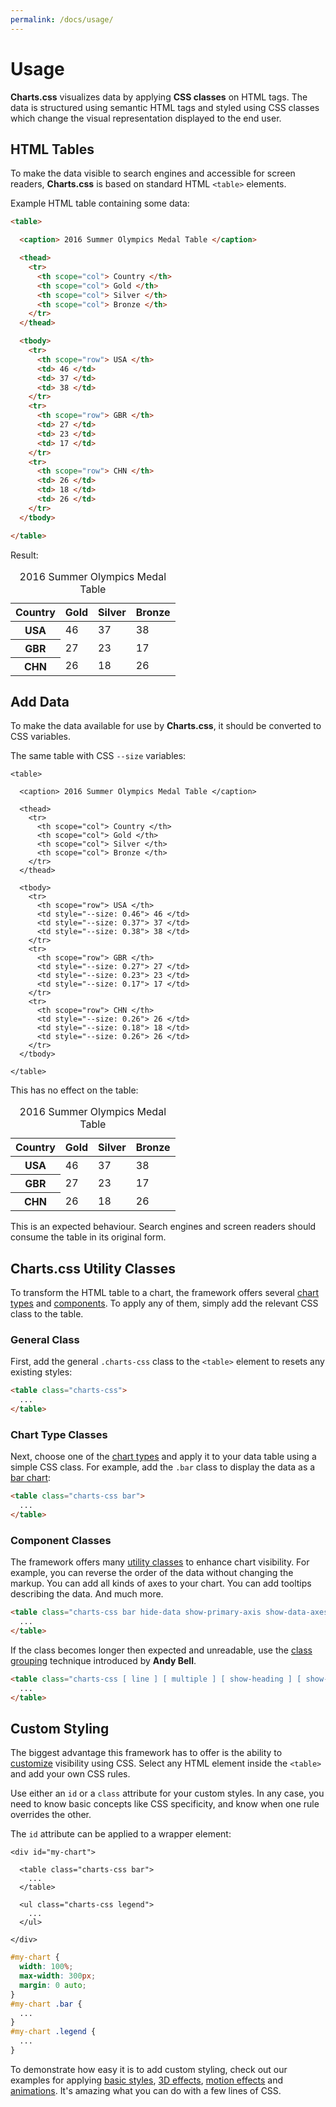 ```yaml
---
permalink: /docs/usage/
---
```


# Usage

**Charts.css** visualizes data by applying **CSS classes** on HTML tags. The data is structured using semantic HTML tags and styled using CSS classes which change the visual representation displayed to the end user.

## HTML Tables

To make the data visible to search engines and accessible for screen readers, **Charts.css** is based on standard HTML `<table>` elements.

Example HTML table containing some data:

```html
<table>

  <caption> 2016 Summer Olympics Medal Table </caption>

  <thead>
    <tr>
      <th scope="col"> Country </th>
      <th scope="col"> Gold </th>
      <th scope="col"> Silver </th>
      <th scope="col"> Bronze </th>
    </tr>
  </thead>

  <tbody>
    <tr>
      <th scope="row"> USA </th>
      <td> 46 </td>
      <td> 37 </td>
      <td> 38 </td>
    </tr>
    <tr>
      <th scope="row"> GBR </th>
      <td> 27 </td>
      <td> 23 </td>
      <td> 17 </td>
    </tr>
    <tr>
      <th scope="row"> CHN </th>
      <td> 26 </td>
      <td> 18 </td>
      <td> 26 </td>
    </tr>
  </tbody>

</table>
```

Result:

<table>

  <caption> 2016 Summer Olympics Medal Table </caption>

  <thead>
    <tr>
      <th scope="col"> Country </th>
      <th scope="col"> Gold </th>
      <th scope="col"> Silver </th>
      <th scope="col"> Bronze </th>
    </tr>
  </thead>

  <tbody>
    <tr>
      <th scope="row"> USA </th>
      <td> 46 </td>
      <td> 37 </td>
      <td> 38 </td>
    </tr>
    <tr>
      <th scope="row"> GBR </th>
      <td> 27 </td>
      <td> 23 </td>
      <td> 17 </td>
    </tr>
    <tr>
      <th scope="row"> CHN </th>
      <td> 26 </td>
      <td> 18 </td>
      <td> 26 </td>
    </tr>
  </tbody>

</table>

## Add Data

To make the data available for use by **Charts.css**, it should be converted to CSS variables.

The same table with CSS `--size` variables:

```html{17-19,23-25,29-31}
<table>

  <caption> 2016 Summer Olympics Medal Table </caption>

  <thead>
    <tr>
      <th scope="col"> Country </th>
      <th scope="col"> Gold </th>
      <th scope="col"> Silver </th>
      <th scope="col"> Bronze </th>
    </tr>
  </thead>

  <tbody>
    <tr>
      <th scope="row"> USA </th>
      <td style="--size: 0.46"> 46 </td>
      <td style="--size: 0.37"> 37 </td>
      <td style="--size: 0.38"> 38 </td>
    </tr>
    <tr>
      <th scope="row"> GBR </th>
      <td style="--size: 0.27"> 27 </td>
      <td style="--size: 0.23"> 23 </td>
      <td style="--size: 0.17"> 17 </td>
    </tr>
    <tr>
      <th scope="row"> CHN </th>
      <td style="--size: 0.26"> 26 </td>
      <td style="--size: 0.18"> 18 </td>
      <td style="--size: 0.26"> 26 </td>
    </tr>
  </tbody>

</table>
```

This has no effect on the table:

<table>

  <caption> 2016 Summer Olympics Medal Table </caption>

  <thead>
    <tr>
      <th scope="col"> Country </th>
      <th scope="col"> Gold </th>
      <th scope="col"> Silver </th>
      <th scope="col"> Bronze </th>
    </tr>
  </thead>

  <tbody>
    <tr>
      <th scope="row"> USA </th>
      <td style="--size: 0.46"> 46 </td>
      <td style="--size: 0.37"> 37 </td>
      <td style="--size: 0.38"> 38 </td>
    </tr>
    <tr>
      <th scope="row"> GBR </th>
      <td style="--size: 0.27"> 27 </td>
      <td style="--size: 0.23"> 23 </td>
      <td style="--size: 0.17"> 17 </td>
    </tr>
    <tr>
      <th scope="row"> CHN </th>
      <td style="--size: 0.26"> 26 </td>
      <td style="--size: 0.18"> 18 </td>
      <td style="--size: 0.26"> 26 </td>
    </tr>
  </tbody>

</table>

This is an expected behaviour. Search engines and screen readers should consume the table in its original form.

## Charts.css Utility Classes

To transform the HTML table to a chart, the framework offers several [chart types](/charts/) and [components](/components/). To apply any of them, simply add the relevant CSS class to the table.

### General Class

First, add the general `.charts-css` class to the `<table>` element to resets any existing styles:

```html
<table class="charts-css">
  ...
</table>
```

### Chart Type Classes

Next, choose one of the [chart types](/charts/) and apply it to your data table using a simple CSS class. For example, add the `.bar` class to display the data as a [bar chart](/charts/bar/):

```html
<table class="charts-css bar">
  ...
</table>
```

### Component Classes

The framework offers many [utility classes](/components/) to enhance chart visibility. For example, you can reverse the order of the data without changing the markup. You can add all kinds of axes to your chart. You can add tooltips describing the data. And much more.

```html
<table class="charts-css bar hide-data show-primary-axis show-data-axes">
  ...
</table>
```

If the class becomes longer then expected and unreadable, use the [class grouping](https://piccalil.li/blog/cube-css/#heading-grouping) technique introduced by **Andy Bell**.

```html
<table class="charts-css [ line ] [ multiple ] [ show-heading ] [ show-labels labels-align-start ] [ hide-data reverse-data data-spacing-5 ] [ show-primary-axis show-data-axes ] ">
  ...
</table>
```

## Custom Styling

The biggest advantage this framework has to offer is the ability to [customize](/customization/) visibility using CSS. Select any HTML element inside the `<table>` and add your own CSS rules.

Use either an `id` or a `class` attribute for your custom styles. In any case, you need to know basic concepts like CSS specificity, and know when one rule overrides the other.

The `id` attribute can be applied to a wrapper element:

```html{1}
<div id="my-chart">

  <table class="charts-css bar">
    ...
  </table>

  <ul class="charts-css legend">
    ...
  </ul>

</div>
```

```css
#my-chart {
  width: 100%;
  max-width: 300px;
  margin: 0 auto;
}
#my-chart .bar {
  ...
}
#my-chart .legend {
  ...
}
```

To demonstrate how easy it is to add custom styling, check out our examples for applying [basic styles](/customization/basic-styling/), [3D effects](/customization/3d-effects/), [motion effects](/customization/motion-effects/) and [animations](/customization/animations/). It's amazing what you can do with a few lines of CSS.
